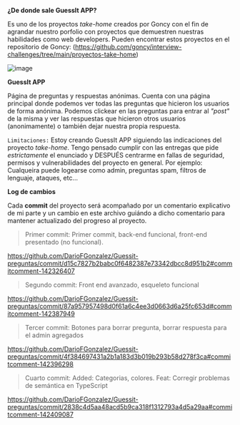 **¿De donde sale GuessIt APP?**

Es uno de los proyectos _take-home_ creados por Goncy con el fin de agrandar nuestro porfolio con proyectos que demuestren nuestras habilidades como web developers. Pueden encontrar estos proyectos en el repositorio de Goncy: (https://github.com/goncy/interview-challenges/tree/main/proyectos-take-home)

![image](https://github.com/DarioFGonzalez/Guessit-preguntas/assets/135393251/73dfff67-f973-4fa8-955d-850be7680cc3)

**GuessIt APP**

Página de preguntas y respuestas anónimas. Cuenta con una página principal donde podemos ver todas las preguntas que hicieron los usuarios de forma anónima. 
Podemos clickear en las preguntas para entrar al *"post"* de la misma y ver las respuestas que hicieron otros usuarios (anonimamente) o también dejar nuestra propia respuesta.

``Limitaciones:``
Estoy creando GuessIt APP siguiendo las indicaciones del proyecto _take-home_. Tengo pensado cumplir con las entregas que pide _estrictamente_ el enunciado y DESPUÉS centrarme en fallas de seguridad, permisos y vulnerabilidades del proyecto en general.
Por ejemplo: Cualqueira puede logearse como admin, preguntas spam, filtros de lenguaje, ataques, etc...

**Log de cambios**

Cada **commit** del proyecto será acompañado por un comentario explicativo de mi parte y un cambio en este archivo guiándo a dicho comentario para mantener actualizado del progreso al proyecto.

> Primer commit: Primer commit, back-end funcional, front-end presentado (no funcional).
> 
https://github.com/DarioFGonzalez/Guessit-preguntas/commit/d15c7827b2babc0f6482387e73342dbcc8d951b2#commitcomment-142326407

> Segundo commit: Front end avanzado, esqueleto funcional
> 
https://github.com/DarioFGonzalez/Guessit-preguntas/commit/87a957957498d0f61a6c4ee3d0663d6a25fc653d#commitcomment-142387949

> Tercer commit: Botones para borrar pregunta, borrar respuesta para el admin agregados
> 
https://github.com/DarioFGonzalez/Guessit-preguntas/commit/4f384697431a2b1a183d3b019b293b58d278f3ca#commitcomment-142396298

> Cuarto commit: Added: Categorias, colores. Feat: Corregir problemas de semántica en TypeScript
>
https://github.com/DarioFGonzalez/Guessit-preguntas/commit/2838c4d5aa48acd5b9ca318f1312793a4d5a29aa#commitcomment-142409087
